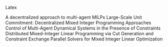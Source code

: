 Latex

A decentralized approach to multi-agent MILPs
Large-Scale Unit Commitment: Decentralized Mixed Integer Programming Approaches
Control of Multi-Agent Dynamical Systems in the Presence of Constraints
Distributed Mixed-Integer Linear Programming via Cut Generation and Constraint Exchange
Parallel Solvers for Mixed Integer Linear Optimization

